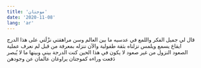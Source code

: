 ```yaml
---
title: 'موجتان'
date: '2020-11-08'
lang: 'ar'
---
```


قال لي جميل الفكر
واللمع في عدسيه
ما بين العالم وسن مراهقتي
نزْلَتي على هذا الدرج
ايقاع يسمع ويلمس
نزلناه بثقة طفولية
والآن ننزله بمعرفة
من قبل لم نعرف عملية الصعود
النزول من غير صعود
لا يكون
في هذا الحين
كنت الدرجة
بيني وبينها ما لا يُبصر
دَفعت وراءه
كموجتان يراوغان
عالمان عن وجودهن